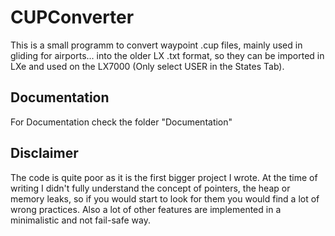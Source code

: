# CUPConverter
This is a small programm to convert waypoint .cup files, mainly used in gliding for airports...
into the older LX .txt format, so they can be imported in LXe and used on the LX7000 (Only select USER in the States Tab).

## Documentation
For Documentation check the folder "Documentation"

## Disclaimer
The code is quite poor as it is the first bigger project I wrote.
At the time of writing I didn't fully understand the concept of pointers, the heap or memory leaks, so if you would start to look for them you would find a lot of wrong practices.
Also a lot of other features are implemented in a minimalistic and not fail-safe way.
